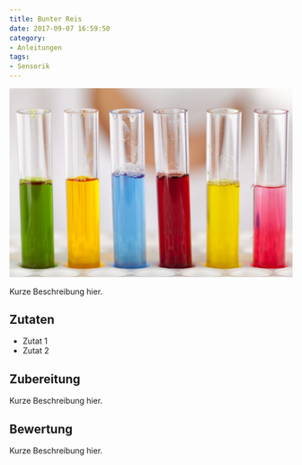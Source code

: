 ```yaml
---
title: Bunter Reis
date: 2017-09-07 16:59:50
category:
- Anleitungen
tags: 
- Sensorik
---
```


![test image](/images/test.jpg)

Kurze Beschreibung hier.

## Zutaten
- Zutat 1
- Zutat 2

## Zubereitung

Kurze Beschreibung hier.

## Bewertung

Kurze Beschreibung hier.
